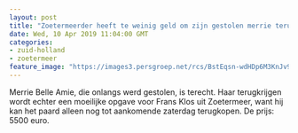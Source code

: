 ```yaml
---
layout: post
title: "Zoetermeerder heeft te weinig geld om zijn gestolen merrie terug te kopen"
date: Wed, 10 Apr 2019 11:04:00 GMT
categories: 
- zuid-holland 
- zoetermeer 
feature_image: "https://images3.persgroep.net/rcs/BstEqsn-wdHDp6M3KnJv96Dwmk8/diocontent/144221020/_fitwidth/400/?appId=21791a8992982cd8da851550a453bd7f&quality=0.7"
---
```


Merrie Belle Amie, die onlangs werd gestolen, is terecht. Haar terugkrijgen wordt echter een moeilijke opgave voor Frans Klos uit Zoetermeer, want hij kan het paard alleen nog tot aankomende zaterdag terugkopen. De prijs: 5500 euro.
